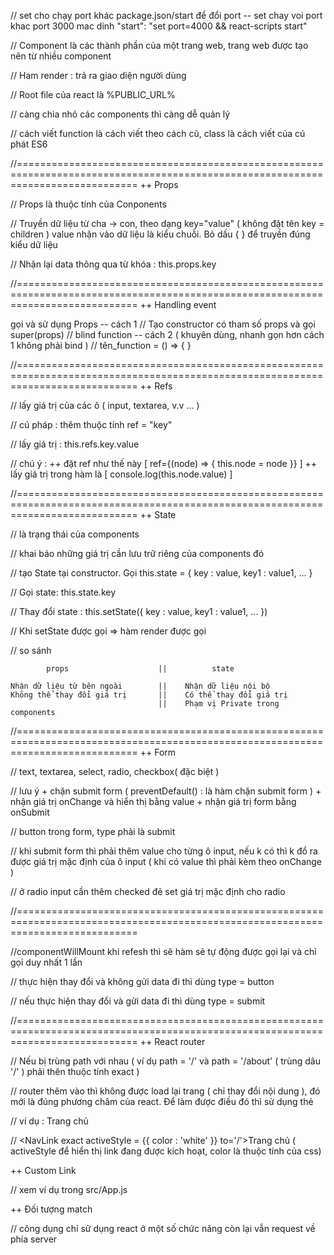 // set cho chạy port khác package.json/start để đổi port
-- set chay voi port khac port 3000 mac dinh
"start": "set port=4000 && react-scripts start"

// Component là các thành phần của một trang web, trang web được tạo nên từ nhiều component

// Ham render : trả ra giao diện người dùng

// Root file của react là %PUBLIC_URL%

// càng chia nhỏ các components thì càng dễ quản lý

// cách viết function là cách viết theo cách cũ, class là cách viết của cú phát ES6

//=================================================================================================================================
++ Props

// Props là thuộc tính của Conponents

// Truyền dữ liệu từ cha -> con, theo dạng key="value" ( không đặt tên key = children ) value nhận vào dữ liệu là kiểu chuỗi. Bỏ dấu { } để truyền đúng kiểu dữ liệu

// Nhận lại data thông qua từ khóa : this.props.key

//=================================================================================================================================
++ Handling event

gọi và sử dụng Props
    -- cách 1
        // Tạo constructor có tham số props và gọi super(props)
        // blind function
    -- cách 2 ( khuyên dùng, nhanh gọn hơn cách 1 không phải bind )
        // tên_function = () => { }

//=================================================================================================================================
++ Refs

// lấy giá trị của các ô ( input, textarea, v.v ... )

// cú pháp : thêm thuộc tính ref = "key"

// lấy giá trị : this.refs.key.value

// chú ý :
    ++ đặt ref như thế này [ ref={(node) => { this.node = node }} ]
    ++ lấy giá trị trong hàm là [ console.log(this.node.value) ]

//=================================================================================================================================
++ State

// là trạng thái của components

// khai báo những giá trị cần lưu trữ riêng của components đó

// tạo State tại constructor. Gọi this.state = { key : value, key1 : value1, ... }

// Gọi state: this.state.key

// Thay đổi state : this.setState({ key : value, key1 : value1, ... })

// Khi setState được gọi => hàm render được gọi

// so sánh

            props                    ||          state
<!-- ============================================================ -->
    Nhận dữ liệu từ bên ngoài        ||    Nhận dữ liệu nội bộ
    Không thể thay đổi giá trị       ||    Có thể thay đổi giá trị
                                     ||    Phạm vị Private trong components

//=================================================================================================================================
++ Form

// text, textarea, select, radio, checkbox( đặc biệt )

// lưu ý
    + chặn submit form ( preventDefault() : là hàm chặn submit form )
    + nhận giá trị onChange và hiển thị bằng value
    + nhận giá trị form bằng onSubmit

// button trong form, type phải là submit

// khi submit form thì phải thêm value cho từng ô input, nếu k có thì k đổ ra được giá trị mặc định của ô input ( khi có value thì phải kèm theo onChange )

// ở radio input cần thêm checked đẻ set giá trị mặc định cho radio

//=================================================================================================================================

//componentWillMount khi refesh thì sẽ hàm sẽ tự động được gọi lại và chỉ gọi duy nhất 1 lần

// thực hiện thay đổi và không gửi data đi thì dùng type = button

// nếu thực hiện thay đổi và gửi data đi thì dùng type = submit

//=================================================================================================================================
++ React router

// Nếu bị trùng path với nhau ( ví dụ path = '/' và path = '/about' ( trùng dâu '/' ) phải thên thuộc tính exact )

// router thêm vào thì không được load lại trang ( chỉ thay đổi nội dung ), đó mới là đúng phương châm của react. Để làm được điều đó thì sử dụng thẻ <Link>

// ví dụ : <Link to='/'>Trang chủ</Link>

// <NavLink exact activeStyle = {{ color : 'white' }} to='/'>Trang chủ</NavLink>  ( activeStyle để hiển thị link đang được kích hoạt, color là thuộc tính của css)

++ Custom Link

// xem ví dụ trong src/App.js

++ Đối tượng match

// công dụng chỉ sử dụng react ở một số chức năng còn lại vẫn request về phía server